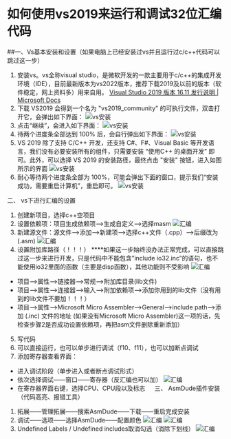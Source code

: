 # 如何使用vs2019来运行和调试32位汇编代码

##一、Vs基本安装和设置（如果电脑上已经安装过vs并且运行过c/c++代码可以跳过这一步）

1. 安装vs。vs全称visual studio，是微软开发的一款主要用于c/c++的集成开发环境（IDE），目前最新版本为vs2022版本，推荐下载2019及以前的版本（软件稳定，网上资料多）用来自用。
[Visual Studio 2019 版本 16.11 发行说明 | Microsoft Docs](https://learn.microsoft.com/zh-cn/visualstudio/releases/2019/release-notes)
2. 下载 VS2019 会得到一个名为 "vs2019_community" 的可执行文件，双击打开它，会弹出如下界面：
![vs安装](pic/image1.gif)
3. 点击“继续”，会进入如下界面：
![vs安装](pic/image2.gif)
4. 待两个进度条全部达到 100% 后，会自行弹出如下界面：
![vs安装](pic/image3.gif)
5. VS 2019 除了支持 C/C++ 开发，还支持 C#、F#、Visual Basic 等开发语言，我们没有必要安装所有的组件，只需要安装 “使用C++ 的桌面开发” 即可。此外，可以选择 VS 2019 的安装路径，最终点击 "安装" 按钮，进入如图所示的界面
![vs安装](pic/image4.gif)
6. 耐心等待两个进度条全部为 100%，可能会弹出下面的窗口，提示我们“安装成功，需要重启计算机”，重启即可。
![vs安装](pic/image5.gif)
 

二、	vs下进行汇编的设置
1. 创建新项目，选择c++空项目
2. 设置依赖项：项目生成依赖项——>生成自定义——>选择masm
![汇编](pic/image6.png)
3. 新建源文件：源文件——>添加——>新建项——>选择c++文件（.cpp）——>后缀改为(.asm)
![汇编](pic/image7.png)
4. 设置附加库路径（！！！）
****如果这一步始终没办法正常完成，可以直接跳过这一步来进行开发，只是代码中不能包含”include io32.inc”的语句，也不能使用io32里面的函数（主要是disp函数），其他功能则不受影响
![汇编](pic/image8.png)
* 项目——>属性——>链接器——>常规——>附加库目录(lib文件)
* 项目——>属性——>连接器——>输入——>附加依赖项——>添加你用到的lib文件（没有用到的lib文件不要加！！！）
* 项目——>属性——>Microsoft Micro Assembler——>General——>include path——>添加 (.inc) 文件的地址
(如果没有Microsoft Micro Assembler)这一项的话，先检查步骤2是否成功设置依赖项，再把asm文件删除重新添加）
5. 写代码
6. 可以直接运行，也可以单步进行调试（f10、f11），也可以加断点调试
7. 添加寄存器查看界面：
* 进入调试阶段（单步进入或者断点调试形式）
* 依次选择调试——窗口——寄存器（反汇编也可以加）
![汇编](pic/image9.png)
* 在寄存器界面右键，选择CPU、CPU段以及标志
 
三、	AsmDude插件安装（代码高亮、报错工具）
1.	拓展——管理拓展——搜索AsmDude——下载——重启完成安装
2.	调试——选项——选择AsmDude——配置颜色
![汇编](pic/image10.png)
![汇编](pic/image11.png)
3.	Undefined Labels / Undefined includes取消勾选（消除下划线）
![汇编](pic/image12.png)
